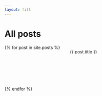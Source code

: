 ```yaml
---
layout: fill
---
```


# All posts

<div style="display: flex; flex-flow: row wrap; justify-content: space-between; margin-bottom: 10px;">
{% for post in site.posts %}
<a href="{{ post.url }}">
<div style="width: 290px; height: 135px; display: flex; flex-flow: column; justify-content: flex-end;">
  <p style="width: 290px; white-space: nowrap; overflow: hidden; text-overflow: ellipsis;">{{ post.title }}</p>
  <div style="height: 100px; width: 290px; background-image: url('/assets/img/blog/{{ post.img }}'); background-size: cover; background-position: left bottom;"></div>
</div>
</a>
{% endfor %}
</div>

<!-- sep -->
